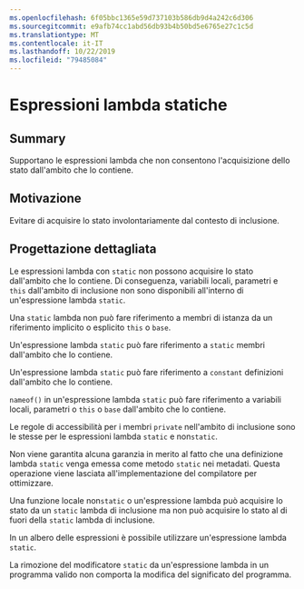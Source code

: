 ```yaml
---
ms.openlocfilehash: 6f05bbc1365e59d737103b586db9d4a242c6d306
ms.sourcegitcommit: e9afb74cc1abd56db93b4b50bd5e6765e27c1c5d
ms.translationtype: MT
ms.contentlocale: it-IT
ms.lasthandoff: 10/22/2019
ms.locfileid: "79485084"
---
```

# <a name="static-lambdas"></a>Espressioni lambda statiche

## <a name="summary"></a>Summary

Supportano le espressioni lambda che non consentono l'acquisizione dello stato dall'ambito che lo contiene.

## <a name="motivation"></a>Motivazione

Evitare di acquisire lo stato involontariamente dal contesto di inclusione.

## <a name="detailed-design"></a>Progettazione dettagliata

Le espressioni lambda con `static` non possono acquisire lo stato dall'ambito che lo contiene.
Di conseguenza, variabili locali, parametri e `this` dall'ambito di inclusione non sono disponibili all'interno di un'espressione lambda `static`.

Una `static` lambda non può fare riferimento a membri di istanza da un riferimento implicito o esplicito `this` o `base`.

Un'espressione lambda `static` può fare riferimento a `static` membri dall'ambito che lo contiene.

Un'espressione lambda `static` può fare riferimento a `constant` definizioni dall'ambito che lo contiene.

`nameof()` in un'espressione lambda `static` può fare riferimento a variabili locali, parametri o `this` o `base` dall'ambito che lo contiene.

Le regole di accessibilità per i membri `private` nell'ambito di inclusione sono le stesse per le espressioni lambda `static` e non`static`.

Non viene garantita alcuna garanzia in merito al fatto che una definizione lambda `static` venga emessa come metodo `static` nei metadati. Questa operazione viene lasciata all'implementazione del compilatore per ottimizzare.

Una funzione locale non`static` o un'espressione lambda può acquisire lo stato da un `static` lambda di inclusione ma non può acquisire lo stato al di fuori della `static` lambda di inclusione.

In un albero delle espressioni è possibile utilizzare un'espressione lambda `static`.

La rimozione del modificatore `static` da un'espressione lambda in un programma valido non comporta la modifica del significato del programma.
